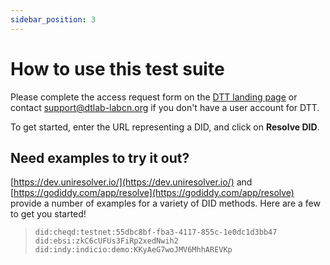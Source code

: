 ```yaml
---
sidebar_position: 3
---
```


# How to use this test suite

Please complete the access request form on the [DTT landing page](https://dtt.dtlab-labcn.app/) or  contact [support@dtlab-labcn.org](mailto:support@dtlab-labcn.org) if you don't have a user account for DTT.

To get started, enter the URL representing a DID, and click on **Resolve DID**.

## Need examples to try it out?

[https://dev.uniresolver.io/](https://dev.uniresolver.io/) and [https://godiddy.com/app/resolve](https://godiddy.com/app/resolve) provide a number of examples for a variety of DID methods.
Here are a few to get you started!

>`did:cheqd:testnet:55dbc8bf-fba3-4117-855c-1e0dc1d3bb47`
>`did:ebsi:zkC6cUFUs3FiRp2xedNwih2`
>`did:indy:indicio:demo:KKyAeG7woJMV6MhhAREVKp`
